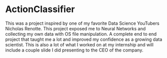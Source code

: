# ActionClassifier
This was a project inspired by one of my favorite Data Science YouTubers Nicholas Renotte. This project exposed me to Neural Networks and collecting my own data with OS file manipulation. A complete end to end project that taught me a lot and improved my confidence as a growing data scientist. This is also a lot of what I worked on at my internship and will include a couple slide I did presenting to the CEO of the company.
